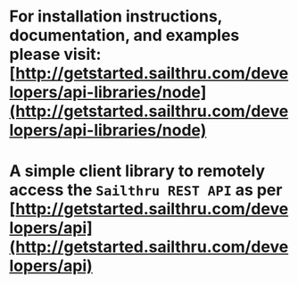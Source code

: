 
# For installation instructions, documentation, and examples please visit: [http://getstarted.sailthru.com/developers/api-libraries/node](http://getstarted.sailthru.com/developers/api-libraries/node)

# A simple client library to remotely access the `Sailthru REST API` as per [http://getstarted.sailthru.com/developers/api](http://getstarted.sailthru.com/developers/api)

